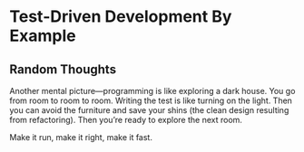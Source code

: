 # Test-Driven Development By Example

## Random Thoughts

Another mental picture—programming is like exploring a dark house. You go from room to room to room. Writing the test is like turning on the light. Then you can avoid the furniture and save your shins (the clean design resulting from refactoring). Then you’re ready to explore the next room.

Make it run, make it right, make it fast.
